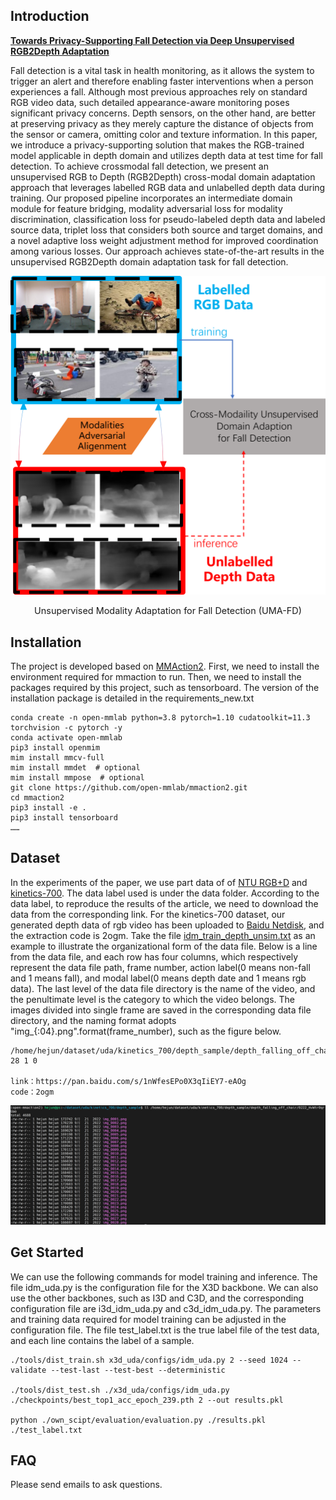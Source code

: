 
## Introduction
**[Towards Privacy-Supporting Fall Detection via Deep Unsupervised RGB2Depth Adaptation](https://arxiv.org/abs/2308.12049)**

Fall detection is a vital task in health monitoring, as
it allows the system to trigger an alert and therefore enabling
faster interventions when a person experiences a fall. Although
most previous approaches rely on standard RGB video data, such
detailed appearance-aware monitoring poses significant privacy
concerns. Depth sensors, on the other hand, are better at preserving
privacy as they merely capture the distance of objects from the
sensor or camera, omitting color and texture information.
In this paper, we introduce a privacy-supporting solution that
makes the RGB-trained model applicable in depth domain and
utilizes depth data at test time for fall detection. To achieve crossmodal
fall detection, we present an unsupervised RGB to Depth
(RGB2Depth) cross-modal domain adaptation approach that leverages
labelled RGB data and unlabelled depth data during training.
Our proposed pipeline incorporates an intermediate domain
module for feature bridging, modality adversarial loss for modality
discrimination, classification loss for pseudo-labeled depth data
and labeled source data, triplet loss that considers both source
and target domains, and a novel adaptive loss weight adjustment
method for improved coordination among various losses.
Our approach achieves state-of-the-art results in the unsupervised
RGB2Depth domain adaptation task for fall detection.

<div align="center">
  <img src="https://raw.githubusercontent.com/1015206533/privacy_supporting_fall_detection/master/resources/introduction.png" width="800px"/><br>
    <p style="font-size:1.5vw;">Unsupervised Modality Adaptation for Fall Detection (UMA-FD)</p>
</div>

## Installation 
The project is developed based on [MMAction2](https://github.com/open-mmlab/mmaction2). 
First, we need to install the environment required for mmaction to run.
Then, we need to install the packages required by this project, such as tensorboard.
The version of the installation package is detailed in the requirements_new.txt

```shell
conda create -n open-mmlab python=3.8 pytorch=1.10 cudatoolkit=11.3 torchvision -c pytorch -y
conda activate open-mmlab
pip3 install openmim
mim install mmcv-full
mim install mmdet  # optional
mim install mmpose  # optional
git clone https://github.com/open-mmlab/mmaction2.git
cd mmaction2
pip3 install -e .
pip3 install tensorboard
……
```

## Dataset

In the experiments of the paper, we use part data of of [NTU RGB+D](https://rose1.ntu.edu.sg/dataset/actionRecognition/) and [kinetics-700](https://github.com/cvdfoundation/kinetics-dataset). The data label used is under the data folder. According to the data label, to reproduce the results of the article, we need to download the data from the corresponding link. 
For the  kinetics-700 dataset, our generated depth data of rgb video has been uploaded to [Baidu Netdisk](https://pan.baidu.com/s/1nWfesEPo0X3qIiEY7-eAOg), and the extraction code is 2ogm.
Take the file [idm_train_depth_unsim.txt](https://github.com/1015206533/privacy_supporting_fall_detection/blob/master/data/kinetics_700/annotation/idm_train_depth_unsim.txt) as an example to illustrate the organizational form of the data file.
Below is a line from the data file, and each row has four columns, which respectively represent the data file path, frame number, action label(0 means non-fall and 1 means fall), and modal label(0 means depth date and 1 means rgb data). 
The last level of the data file directory is the name of the video, and the penultimate level is the category to which the video belongs.
The images divided into single frame are saved in the corresponding data file directory, and the naming format adopts "img_{:04}.png".format(frame_number), such as the figure below.

```shell
/home/hejun/dataset/uda/kinetics_700/depth_sample/depth_falling_off_chair/0222_HvWtr0qrUao 28 1 0

link：https://pan.baidu.com/s/1nWfesEPo0X3qIiEY7-eAOg 
code：2ogm 
```

![date format](https://raw.githubusercontent.com/1015206533/privacy_supporting_fall_detection/master/resources/data_format.png)

## Get Started

We can use the following commands for model training and inference. The file idm_uda.py is the configuration file for the X3D backbone. We can also use the other backbones, such as I3D and C3D, and the corresponding configuration file are i3d_idm_uda.py and c3d_idm_uda.py. The parameters and training data required for model training can be adjusted in the configuration file. The file test_label.txt is the true label file of the test data, and each line contains the label of a sample.

```shell
./tools/dist_train.sh x3d_uda/configs/idm_uda.py 2 --seed 1024 --validate --test-last --test-best --deterministic

./tools/dist_test.sh ./x3d_uda/configs/idm_uda.py ./checkpoints/best_top1_acc_epoch_239.pth 2 --out results.pkl

python ./own_scipt/evaluation/evaluation.py ./results.pkl ./test_label.txt
```

## FAQ

Please send emails to ask questions.
